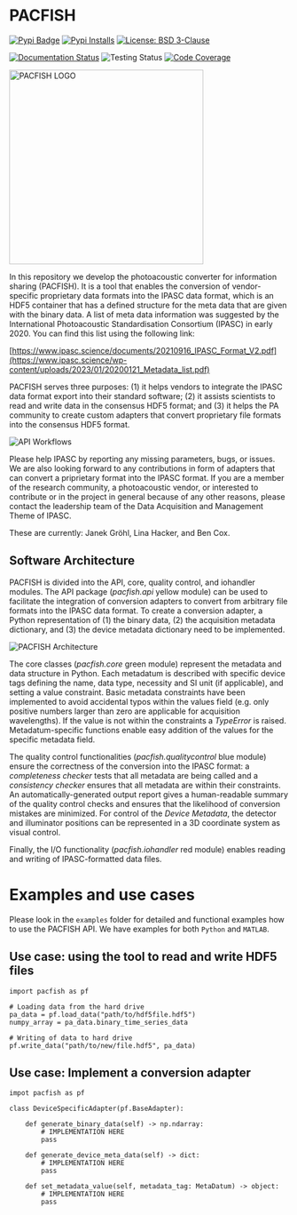 # PACFISH

[![Pypi Badge](https://img.shields.io/pypi/v/pacfish)](https://pypi.org/project/pacfish/)
[![Pypi Installs](https://img.shields.io/pypi/dw/pacfish?label=pypi%20installs)](https://pypistats.org/packages/pacfish)
[![License: BSD 3-Clause](https://img.shields.io/badge/license-BSD%203--Clause-blue)](https://github.com/IPASC/PACFISH/blob/main/LICENSES/BSD%203-Clause)

[![Documentation Status](https://readthedocs.org/projects/pacfish/badge/?version=latest)](https://pacfish.readthedocs.io/en/latest/)
![Testing Status](https://github.com/IPASC/PACFISH/actions/workflows/continuous-integration-testing.yml/badge.svg)
[![Code Coverage](https://codecov.io/gh/IPASC/PACFISH/branch/main/graph/badge.svg)](https://app.codecov.io/gh/IPASC/PACFISH)

<img src="https://github.com/IPASC/PACFISH/raw/main/docs/source/images/pacfish_logo.png" alt="PACFISH LOGO" width="350px">


In this repository we develop the photoacoustic converter for information sharing (PACFISH).
It is a tool that enables the conversion of vendor-specific
proprietary data formats into the IPASC data format,
which is an HDF5 container that has a defined 
structure for the meta data that are given with the binary data.
A list of meta data information was suggested by the International 
Photoacoustic Standardisation Consortium (IPASC) 
in early 2020. You can find this list using the following link:

[https://www.ipasc.science/documents/20210916_IPASC_Format_V2.pdf](https://www.ipasc.science/wp-content/uploads/2023/01/20200121_Metadata_list.pdf)

PACFISH serves three purposes: (1) it helps vendors to integrate the IPASC data format 
export into their standard software; (2) it assists scientists to read and write data in 
the consensus HDF5 format; and (3) it helps the PA community to create custom adapters 
that convert proprietary file formats into the consensus HDF5 format.

![API Workflows](https://github.com/IPASC/PACFISH/raw/main/docs/source/images/api_workflows.png)

Please help IPASC by reporting any missing parameters, bugs, or issues.
We are also looking forward to any contributions in form of adapters that 
can convert a priprietary format into the IPASC format.
If you are a member of the research community, a photoacoustic vendor, or
interested to contribute or in the project in general because of any other
reasons, please contact the leadership team of the Data Acquisition and
Management Theme of IPASC. 

These are currently: Janek Gröhl, Lina Hacker, and Ben Cox.

## Software Architecture

PACFISH is divided into the API, core, quality control, and iohandler modules.
The API package (_pacfish.api_ yellow module) can be used to facilitate the 
integration of conversion adapters to convert from arbitrary file formats 
into the IPASC data format. To create a conversion adapter, 
a Python representation of (1) the binary data, (2) the acquisition metadata 
dictionary, and (3) the device metadata dictionary need to be implemented.

![PACFISH Architecture](https://github.com/IPASC/PACFISH/raw/main/docs/source/images/pacfish_architecture.png)

The core classes (_pacfish.core_ green module) represent the metadata and 
data structure in Python. Each metadatum is described with specific device 
tags defining the name, data type, necessity and SI unit (if applicable), 
and setting a value constraint. Basic metadata constraints have been 
implemented to avoid accidental typos within the values field (e.g. only 
positive numbers larger than zero are applicable for acquisition wavelengths). 
If the value is not within the constraints a _TypeError_ is raised. 
Metadatum-specific functions enable easy addition of the values for the 
specific metadata field.

The quality control functionalities (_pacfish.qualitycontrol_ blue module) ensure 
the correctness of the conversion into the IPASC format: a _completeness checker_
tests that all metadata are being called and a _consistency checker_ ensures 
that all metadata are within their constraints. An automatically-generated 
output report gives a human-readable summary of the quality control checks and 
ensures that the likelihood of conversion mistakes are minimized. For control of 
the _Device Metadata_, the detector and illuminator positions can be represented 
in a 3D coordinate system as visual control.

Finally, the I/O functionality (_pacfish.iohandler_ red module) enables reading 
and writing of IPASC-formatted data files.

# Examples and use cases

Please look in the `examples` folder for
detailed and functional examples how to use the 
PACFISH API. We have examples for both `Python` and `MATLAB`.

## Use case: using the tool to read and write HDF5 files

    import pacfish as pf

    # Loading data from the hard drive
    pa_data = pf.load_data("path/to/hdf5file.hdf5")
    numpy_array = pa_data.binary_time_series_data

    # Writing of data to hard drive
    pf.write_data("path/to/new/file.hdf5", pa_data)

## Use case: Implement a conversion adapter

    impot pacfish as pf

    class DeviceSpecificAdapter(pf.BaseAdapter):

        def generate_binary_data(self) -> np.ndarray:
            # IMPLEMENTATION HERE
            pass

        def generate_device_meta_data(self) -> dict:
            # IMPLEMENTATION HERE
            pass

        def set_metadata_value(self, metadata_tag: MetaDatum) -> object:
            # IMPLEMENTATION HERE
            pass

